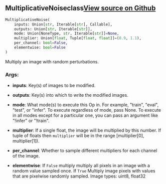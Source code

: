 ## MultiplicativeNoise<span class="tag">class</span><a class="sourcelink" href=https://github.com/fastestimator/fastestimator/blob/r1.0/fastestimator/op/numpyop/univariate/multiplicative_noise.py/#L22-L54>View source on Github</a>
```python
MultiplicativeNoise(
	inputs: Union[str, Iterable[str], Callable],
	outputs: Union[str, Iterable[str]],
	mode: Union[NoneType, str, Iterable[str]]=None,
	multiplier: Union[float, Tuple[float, float]]=(0.9, 1.1),
	per_channel: bool=False,
	elementwise: bool=False
)
```
Multiply an image with random perturbations.


<h3>Args:</h3>


* **inputs**: Key(s) of images to be modified.

* **outputs**: Key(s) into which to write the modified images.

* **mode**: What mode(s) to execute this Op in. For example, "train", "eval", "test", or "infer". To execute regardless of mode, pass None. To execute in all modes except for a particular one, you can pass an argument like "!infer" or "!train".

* **multiplier**: If a single float, the image will be multiplied by this number. If tuple of floats then `multiplier` will be in the range [multiplier[0], multiplier[1]).

* **per_channel**: Whether to sample different multipliers for each channel of the image.

* **elementwise**: If `False` multiply multiply all pixels in an image with a random value sampled once. If `True` Multiply image pixels with values that are pixelwise randomly sampled. Image types: uint8, float32

